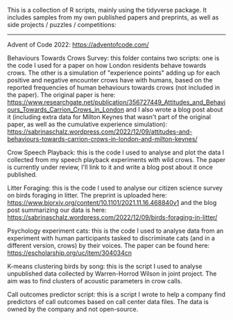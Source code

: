 
This is a collection of R scripts, mainly using the tidyverse package. It includes samples from my own published papers and preprints, as well as side projects / puzzles / competitions:

--------------------------------------------------------------------------------------------------------------------------------------------------------------------

Advent of Code 2022: https://adventofcode.com/

Behaviours Towards Crows Survey: this folder contains two scripts: one is the code I used for a paper on how London residents behave towards crows. The other is a simulation of "experience points" adding up for each positive and negative encounter crows have with humans, based on the reported frequencies of human behaviours towards crows (not included in the paper). The original paper is here: https://www.researchgate.net/publication/356727449_Attitudes_and_Behaviours_Towards_Carrion_Crows_in_London and I also wrote a blog post about it (including extra data for Milton Keynes that wasn't part of the original paper, as well as the cumulative experience simulation): https://sabrinaschalz.wordpress.com/2022/12/09/attitudes-and-behaviours-towards-carrion-crows-in-london-and-milton-keynes/

Crow Speech Playback: this is the code I used to analyse and plot the data I collected from my speech playback experiments with wild crows. The paper is currently under review, I'll link to it and write a blog post about it once published.

Litter Foraging: this is the code I used to analyse our citizen science survey on birds foraging in litter. The preprint is uploaded here: https://www.biorxiv.org/content/10.1101/2021.11.16.468840v1 and the blog post summarizing our data is here: https://sabrinaschalz.wordpress.com/2022/12/09/birds-foraging-in-litter/

Psychology experiment cats: this is the code I used to analyse data from an experiment with human participants tasked to discriminate cats (and in a different version, crows) by their voices. The paper can be found here: https://escholarship.org/uc/item/304034cn

K-means clustering birds by song: this is the script I used to analyse unpublished data collected by Warren-Horrod Wilson in joint project. The aim was to find clusters of acoustic parameters in crow calls.

Call outcomes predictor script: this is a script I wrote to help a company find predictors of call outcomes based on call center data files. The data is owned by the company and not open-source.
